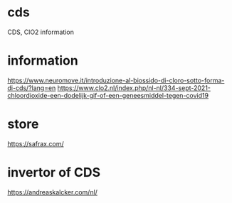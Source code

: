 # cds
CDS, ClO2 information

# information
https://www.neuromove.it/introduzione-al-biossido-di-cloro-sotto-forma-di-cds/?lang=en
https://www.clo2.nl/index.php/nl-nl/334-sept-2021-chloordioxide-een-dodelijk-gif-of-een-geneesmiddel-tegen-covid19

# store
https://safrax.com/

# invertor of CDS
https://andreaskalcker.com/nl/
